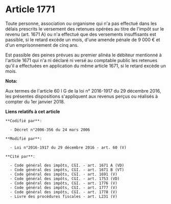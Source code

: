 # Article 1771

Toute personne, association ou organisme qui n'a pas effectué dans les délais prescrits le versement des retenues opérées au
titre de l'impôt sur le revenu (art. 1671 A) ou n'a effectué que des versements insuffisants est passible, si le retard
excède un mois, d'une amende pénale de 9 000 € et d'un emprisonnement de cinq ans.

Est passible des peines prévues au premier alinéa le débiteur mentionné à l'article 1671 qui n'a ni déclaré ni versé au
comptable public les retenues qu'il a effectuées en application du même article 1671, si le retard excède un mois.

**Nota:**

Aux termes de l'article 60 I G de la loi n° 2016-1917 du 29 décembre 2016, les présentes dispositions s'appliquent aux
revenus perçus ou réalisés à compter du 1er janvier 2018.

**Liens relatifs à cet article**

	**Codifié par**:

	  - Décret n°2006-356 du 24 mars 2006

	**Modifié par**:

	  - Loi n°2016-1917 du 29 décembre 2016 - art. 60 (V)

	**Cité par**:

	  - Code général des impôts, CGI. - art. 1671 A (VD)
	  - Code général des impôts, CGI. - art. 1671 B (VT)
	  - Code général des impôts, CGI. - art. 1691 (V)
	  - Code général des impôts, CGI. - art. 1753 (VD)
	  - Code général des impôts, CGI. - art. 1776 (V)
	  - Code général des impôts, CGI. - art. 1777 (V)
	  - Code général des impôts, CGI. - art. 1778 (V)
	  - Livre des procédures fiscales - art. L231 (V)
